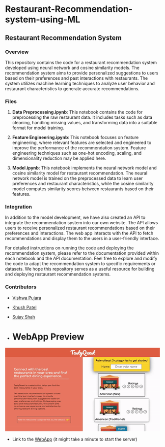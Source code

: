 # Restaurant-Recommendation-system-using-ML

## Restaurant Recommendation System

### Overview
This repository contains the code for a restaurant recommendation system developed using neural network and cosine similarity models. The recommendation system aims to provide personalized suggestions to users based on their preferences and past interactions with restaurants. The system utilizes machine learning techniques to analyze user behavior and restaurant characteristics to generate accurate recommendations.

### Files
1. **Data Preprocessing.ipynb**: This notebook contains the code for preprocessing the raw restaurant data. It includes tasks such as data cleaning, handling missing values, and transforming data into a suitable format for model training.
   
2. **Feature Engineering.ipynb**: This notebook focuses on feature engineering, where relevant features are selected and engineered to improve the performance of the recommendation system. Feature engineering techniques such as one-hot encoding, scaling, and dimensionality reduction may be applied here.

3. **Model.ipynb**: This notebook implements the neural network model and cosine similarity model for restaurant recommendation. The neural network model is trained on the preprocessed data to learn user preferences and restaurant characteristics, while the cosine similarity model computes similarity scores between restaurants based on their features.

### Integration
In addition to the model development, we have also created an API to integrate the recommendation system into our own website. The API allows users to receive personalized restaurant recommendations based on their preferences and interactions. The web app interacts with the API to fetch recommendations and display them to the users in a user-friendly interface.

For detailed instructions on running the code and deploying the recommendation system, please refer to the documentation provided within each notebook and the API documentation. Feel free to explore and modify the code to adapt the recommendation system to specific requirements or datasets. We hope this repository serves as a useful resource for building and deploying restaurant recommendation systems.

### Contributors
- [Vishwa Pujara](https://github.com/Vishwapujara)
- [Khush Patel](https://github.com/khushpatel2121)
- [Sujay Shah](https://github.com/sujayshah3011)

- # WebApp Preview 

![Alt Text](VIDEO-2024-03-18-16-01-02-ezgif.com-video-to-gif-converter.gif)

- Link to the [WebApp](https://65fbb93c7cd11a77ecc5b4d5--wonderful-meerkat-d8e461.netlify.app/) (it might take a minute to start the server)

